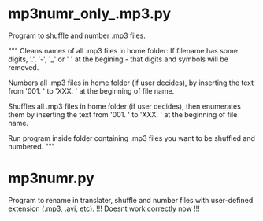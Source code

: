# mp3numr_only_.mp3.py

Program to shuffle and number .mp3 files.

"""
Cleans names of all .mp3 files in home folder: If filename has some digits, '.', '-', '_' or ' '
at the begining - that digits and symbols will be removed.

Numbers all .mp3 files in home folder (if user decides), 
by inserting the text from '001. ' to 'XXX. '
at the beginning of file name.

Shuffles all .mp3 files in home folder (if user decides), 
then enumerates them by inserting the text
from '001. ' to 'XXX. ' at the beginning of file name.

Run program inside folder containing .mp3 files you want to be
shuffled and numbered.
"""


# mp3numr.py

Program to rename in translater, shuffle and number files 
with user-defined extension (.mp3, .avi, etc).
!!! Doesnt work correctly now !!!